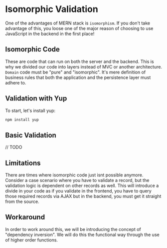 # Isomorphic Validation

One of the advantages of MERN stack is `isomorphism`. If you don't take advantage of this, you loose one of the major reason of choosing to use JavaScript in the backend in the first place!

## Isomorphic Code

These are code that can run on both the server and the backend. This is why we divided our code into layers instead of MVC or another architecture. `Domain` code must be "pure" and "isomorphic". It's mere definition of business rules that both the application and the persistence layer must adhere to.

## Validation with Yup

To start, let's install yup:

```bash
npm install yup
```

## Basic Validation

// TODO

## Limitations

There are times where isomorphic code just isnt possible anymore. Consider a case scenario where you have to validate a record, but the validation logic is dependent on other records as well. This will introduce a divide in your code as if you validate in the frontend, you have to query those required records via AJAX but in the backend, you must get it straight from the source.

## Workaround

In order to work around this, we will be introducing the concept of "dependency inversion". We will do this the functional way through the use of higher order functions.